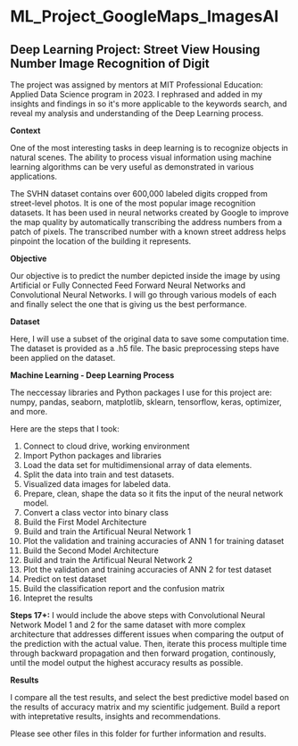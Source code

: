 # ML_Project_GoogleMaps_ImagesAI

## Deep Learning Project: Street View Housing Number Image Recognition of Digit

The project was assigned by mentors at MIT Professional Education: Applied Data Science program in 2023. I rephrased and added in my insights and findings in so it's more applicable to the keywords search, and reveal my analysis and understanding of the Deep Learning process.

**Context**

One of the most interesting tasks in deep learning is to recognize objects in natural scenes. The ability to process visual information using machine learning algorithms can be very useful as demonstrated in various applications.

The SVHN dataset contains over 600,000 labeled digits cropped from street-level photos. It is one of the most popular image recognition datasets. It has been used in neural networks created by Google to improve the map quality by automatically transcribing the address numbers from a patch of pixels. The transcribed number with a known street address helps pinpoint the location of the building it represents.

**Objective**

Our objective is to predict the number depicted inside the image by using Artificial or Fully Connected Feed Forward Neural Networks and Convolutional Neural Networks. I will go through various models of each and finally select the one that is giving us the best performance.

**Dataset**

Here, I will use a subset of the original data to save some computation time. The dataset is provided as a .h5 file. The basic preprocessing steps have been applied on the dataset.

**Machine Learning - Deep Learning Process**

The neccessay libraries and Python packages I use for this project are: numpy, pandas, seaborn, matplotlib, sklearn, tensorflow, keras, optimizer, and more.

Here are the steps that I took:
1. Connect to cloud drive, working environment
2. Import Python packages and libraries
3. Load the data set for multidimensional array of data elements.
4. Split the data into train and test datasets.
5. Visualized data images for labeled data.
6. Prepare, clean, shape the data so it fits the input of the neural network model.
7. Convert a class vector into binary class
8. Build the First Model Architecture
9. Build and train the Artificual Neural Network 1
10. Plot the validation and training accuracies of ANN 1 for training dataset
11. Build the Second Model Architecture 
12. Build and train the Artificual Neural Network 2
13. Plot the validation and training accuracies of ANN 2 for test dataset
14. Predict on test dataset
15. Build the classification report and the confusion matrix
16. Intepret the results

**Steps 17+:** I would include the above steps with Convolutional Neural Network Model 1 and 2 for the same dataset with more complex architecture that addresses different issues when comparing the output of the prediction with the actual value. Then, iterate this process multiple time through backward propagation and then forward progation, continously, until the model output the highest accuracy results as possible.

**Results**

I compare all the test results, and select the best predictive model based on the results of accuracy matrix and my scientific judgement. Build a report with intepretative results, insights and recommendations.

Please see other files in this folder for further information and results.
